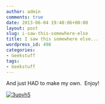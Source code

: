 ```yaml
---
author: admin
comments: true
date: 2013-06-04 19:40:06+00:00
layout: post
slug: i-saw-this-somewhere-else
title: I saw this somewhere else...
wordpress_id: 498
categories:
- Geekstuff
tags:
- Geekstuff
---
```


And just HAD to make my own.  Enjoy!

[![3upvh5](http://cvquesty.github.io/images/prodcode.jpg)](http://cvquesty.github.io/images/prodcode.jpg)
